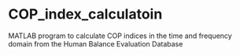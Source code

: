 # COP_index_calculatoin
 MATLAB program to calculate COP indices in the time and frequency domain from the Human Balance Evaluation Database
